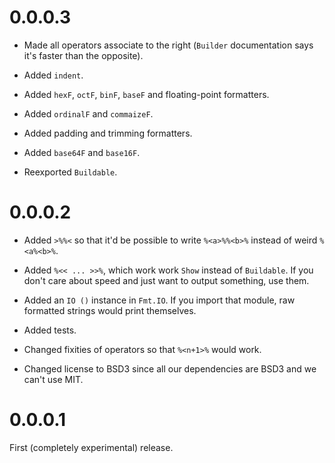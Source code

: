 # 0.0.0.3

* Made all operators associate to the right (`Builder` documentation says it's faster than the opposite).

* Added `indent`.

* Added `hexF`, `octF`, `binF`, `baseF` and floating-point formatters.

* Added `ordinalF` and `commaizeF`.

* Added padding and trimming formatters.

* Added `base64F` and `base16F`.

* Reexported `Buildable`.

# 0.0.0.2

* Added `>%%<` so that it'd be possible to write `%<a>%%<b>%` instead of weird `%<a%<b>%`.

* Added `%<< ... >>%`, which work work `Show` instead of `Buildable`. If you don't care about speed and just want to output something, use them.

* Added an `IO ()` instance in `Fmt.IO`. If you import that module, raw formatted strings would print themselves.

* Added tests.

* Changed fixities of operators so that `%<n+1>%` would work.

* Changed license to BSD3 since all our dependencies are BSD3 and we can't use MIT.

# 0.0.0.1

First (completely experimental) release.
